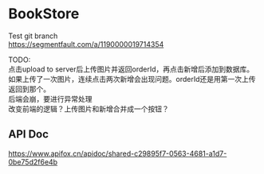 # BookStore

Test git branch  
https://segmentfault.com/a/1190000019714354

TODO:  
点击upload to server后上传图片并返回orderId，再点击新增后添加到数据库。如果上传了一次图片，连续点击两次新增会出现问题。orderId还是用第一次上传返回到那个。  
后端会崩，要进行异常处理  
改变前端的逻辑？上传图片和新增合并成一个按钮？  


## API Doc
https://www.apifox.cn/apidoc/shared-c29895f7-0563-4681-a1d7-0be75d2f6e4b
